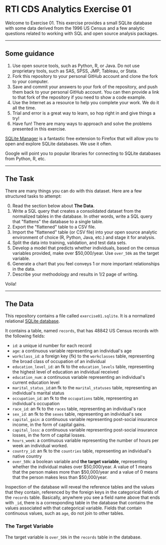 # RTI CDS Analytics Exercise 01

Welcome to Exercise 01. This exercise provides a small SQLite database with some data derived from the 1996 US Census and a few analytic questions related to working with SQL and open source analysis packages.

----

## Some guidance

1. Use open source tools, such as Python, R, or Java. Do not use proprietary tools, such as SAS, SPSS, JMP, Tableau, or Stata. 
2. Fork this repository to your personal GitHub account and clone the fork to your computer.
3. Save and commit your answers to your fork of the repository, and push them back to your personal GitHub account. You can then provide a link to that fork of the repository if you need to show a code example.
4. Use the Internet as a resource to help you complete your work. We do it all the time.
5. Trial and error is a great way to learn, so hop right in and give things a try!
6. Have fun! There are many ways to approach and solve the problems presented in this exercise.

[SQLite Manager](https://addons.mozilla.org/en-US/firefox/addon/sqlite-manager/) is a fantastic free extension to Firefox that will allow you to open and explore SQLite databases. We use it often.

Google will point you to popular libraries for connecting to SQLite databases from Python, R, etc.

----

## The Task

There are many things you can do with this dataset. Here are a few structured tasks to attempt:

0. Read the section below about **The Data**.
1. Write a SQL query that creates a consolidated dataset from the normalized tables in the database. In other words, write a SQL query that "flattens" the database to a single table.
2. Export the "flattened" table to a CSV file.
3. Import the "flattened" table (or CSV file) into your open source analytic environment of choice (R, Python, Java, etc.) and stage it for analysis.
4. Split the data into training, validation, and test data sets. 
5. Develop a model that predicts whether individuals, based on the census variables provided, make over $50,000/year. Use `over_50k` as the target variable. 
6. Generate a chart that you feel conveys 1 or more important relationships in the data.
7. Describe your methodology and results in 1/2 page of writing.

Voila!

----

## The Data

This repository contains a file called `exercise01.sqlite`. It is a normalized relational [SQLite database](http://www.sqlite.org). 

It contains a table, named `records`, that has 48842 US Census records with the following fields:

- `id`: a unique id number for each record
- `age`: a continuous variable representing an individual's age
- `workclass_id`: a foreign key (fk) to the `workclasses` table, representing the broad class of occupation of an individual
- `education_level_id`: an fk to the `education_levels` table, representing the highest level of education an individual received
- `education_num`: a continuous variable representing an individual's current education level
- `marital_status_id`:an fk to the `marital_statuses` table, representing an individual's marital status
- `occupation_id`: an fk to the `occupations` table, representing an individual's occupation
- `race_id`: an fk to the `races` table, representing an individual's race
- `sex_id`: an fk to the `sexes` table, representing an individual's sex
- `capital_gain`: a continuous variable representing post-social insurance income, in the form of capital gains.
- `capital_loss`: a continuous variable representing post-social insurance losses, in the form of capital losses.
- `hours_week`: a continuous variable representing the number of hours per week an individual worked.
- `country_id`: an fk to the `countries` table, representing an individual's native country
- `over_50k`: a boolean variable and **the target variable**, representing whether the individual makes over $50,000/year. A value of 1 means that the person makes more than $50,000/year and a value of 0 means that the person makes less than $50,000/year.

Inspection of the database will reveal the reference tables and the values that they contain, referenced by the foreign keys in the categorical fields of the `records` table. Basically, anywhere you see a field name above that ends with `_id`, there is a corresponding table in the database that contains the values associated with that categorical variable. Fields that contain continuous values, such as `age`, do not join to other tables.

### The Target Variable

The target variable is `over_50k` in the `records` table in the database.



